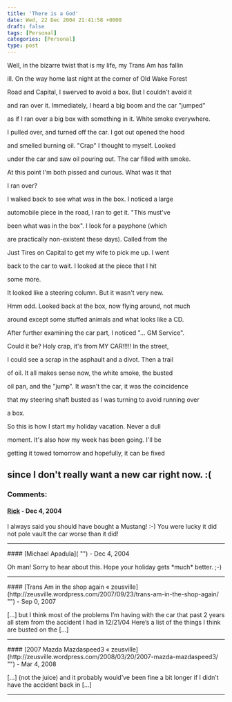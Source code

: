 ```yaml
---
title: 'There is a God'
date: Wed, 22 Dec 2004 21:41:58 +0000
draft: false
tags: [Personal]
categories: [Personal]
type: post
---
```


Well, in the bizarre twist that is my life, my Trans Am has fallin

ill. On the way home last night at the corner of Old Wake Forest

Road and Capital, I swerved to avoid a box. But I couldn't avoid it

and ran over it. Immediately, I heard a big boom and the car "jumped"

as if I ran over a big box with something in it. White smoke everywhere.

I pulled over, and turned off the car. I got out opened the hood

and smelled burning oil. "Crap" I thought to myself. Looked

under the car and saw oil pouring out. The car filled with smoke.

At this point I'm both pissed and curious. What was it that

I ran over?

I walked back to see what was in the box. I noticed a large

automobile piece in the road, I ran to get it. "This must've

been what was in the box". I look for a payphone (which

are practically non-existent these days). Called from the

Just Tires on Capital to get my wife to pick me up. I went

back to the car to wait. I looked at the piece that I hit

some more.

It looked like a steering column. But it wasn't very new.

Hmm odd. Looked back at the box, now flying around, not much

around except some stuffed animals and what looks like a CD.

After further examining the car part, I noticed "... GM Service".

Could it be? Holy crap, it's from MY CAR!!!!! In the street,

I could see a scrap in the asphault and a divot. Then a trail

of oil. It all makes sense now, the white smoke, the busted

oil pan, and the "jump". It wasn't the car, it was the coincidence

that my steering shaft busted as I was turning to avoid running over

a box.

So this is how I start my holiday vacation. Never a dull

moment. It's also how my week has been going. I'll be

getting it towed tomorrow and hopefully, it can be fixed

since I don't really want a new car right now. :(
---
### Comments:
#### [Rick]( "") - <time datetime="2004-12-23 08:18:49">Dec 4, 2004</time>

I always said you should have bought a Mustang! :-) You were lucky it did not pole vault the car worse than it did!
<hr />
#### [Michael Apadula]( "") - <time datetime="2004-12-23 19:21:19">Dec 4, 2004</time>

Oh man! Sorry to hear about this. Hope your holiday gets \*much\* better. ;-)
<hr />
#### [Trans Am in the shop again &laquo; zeusville](http://zeusville.wordpress.com/2007/09/23/trans-am-in-the-shop-again/ "") - <time datetime="2007-09-23 20:46:45">Sep 0, 2007</time>

\[...\] but I think most of the problems I’m having with the car that past 2 years all stem from the accident I had in 12/21/04 Here’s a list of the things I think are busted on the \[...\]
<hr />
#### [2007 Mazda Mazdaspeed3 &laquo; zeusville](http://zeusville.wordpress.com/2008/03/20/2007-mazda-mazdaspeed3/ "") - <time datetime="2008-03-20 21:59:41">Mar 4, 2008</time>

\[...\] (not the juice) and it probably would’ve been fine a bit longer if I didn’t have the accident back in \[...\]
<hr />
